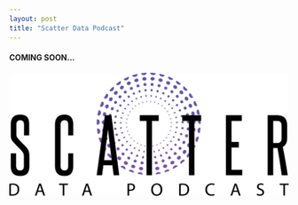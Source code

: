 ```yaml
---
layout: post
title: "Scatter Data Podcast"
---
```


#### COMING SOON...

![Scatter](assets/img/ScatterLogo.png)
